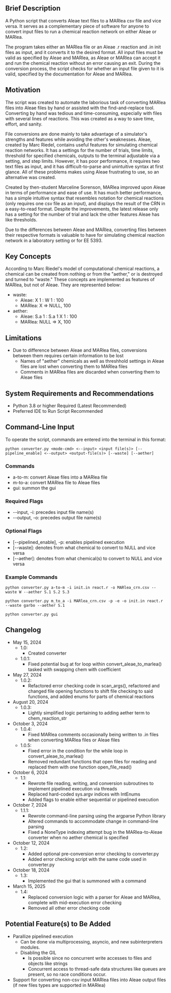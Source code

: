 ## Brief Description
A Python script that converts Aleae text files to a MARlea csv file and vice versa. It serves as a complementary piece of software for anyone to convert input files to run a chemical reaction network on either Aleae or MARlea. 

The program takes either an MARlea file or an Aleae .r reaction and .in init files as input, and it converts it to the desired format. All input files must be valid as specified by Aleae and MARlea, as Aleae or MARlea can accept it and run the chemical reaction without an error causing an exit. During the conversion process, the script checks for whether an input file given to it is valid, specified by the documentation for Aleae and MARlea.

## Motivation
The script was created to automate the laborious task of converting MARlea files into Aleae files by hand or assisted with the find-and-replace tool. Converting by hand was tedious and time-consuming, especially with files with several lines of reactions. This was created as a way to save time, effort, and sanity. 

File conversions are done mainly to take advantage of a simulator's strengths and features while avoiding the other's weaknesses. Aleae, created by Marc Riedel, contains useful features for simulating chemical reaction networks. It has a settings for the number of trials, time limits, threshold for specified chemicals, outputs to the terminal adjustable via a setting, and step limits. However, it has poor performance, it requires two text files as input, and it has difficult-to-parse and unintuitive syntax at first glance. All of these problems makes using Aleae frustrating to use, so an alternative was created. 

Created by then-student Marceline Sorenson, MARlea improved upon Aleae in terms of performance and ease of use. It has much better performance, has a simple intuitive syntax that resembles notation for chemical reactions (only requires one csv file as an input), and displays the result of the CRN in a easy-to-read format. Despite the improvements, the latest release only has a setting for the number of trial and lack the other features Aleae has like thresholds.

Due to the differences between Aleae and MARlea, converting files between their respective formats is valuable to have for simulating chemical reaction network in a laboratory setting or for EE 5393.

## Key Concepts
According to Marc Riedel's model of computational chemical reactions, a chemical can be created from nothing or from the "aether," or is destroyed and turned to "waste." These concepts are implemented as features of MARlea, but not of Aleae. They are represented below:
* waste: 
  * Aleae: X 1 : W 1 : 100
  * MARlea: X => NULL, 100
* aether:
  * Aleae: S.a 1 : S.a 1 X 1 : 100
  * MARlea: NULL => X, 100

## Limitations 
* Due to difference between Aleae and MARlea files, conversions between them requires certain information to be lost
  * Names of "aether" chemicals as well as threshhold settings in Aleae files are lost when converting them to MARlea files
  * Comments in MARlea files are discarded when converting them to Aleae files

## System Requirements and Recommendations
* Python 3.8 or higher Required (Latest Recommended)
* Preferred IDE to Run Script Recommended
 
## Command-Line Input
To operate the script, commands are entered into the terminal in this format:

```python converter.py <mode-cmd> <--input> <input file(s)> [--pipeline_enable] <--output> <output-file(s)> [--waste] [--aether]```

### Commands
* a-to-m: convert Aleae files into a MARlea file
* m-to-a: convert MARlea file to Aleae files
* gui: summon the gui

### Required Flags
* --input, -i: precedes input file name(s)
* --output, -o: precedes output file name(s)

### Optional Flags
* [--pipelined_enable], -p: enables pipelined execution
* [--waste]: denotes from what chemical to convert to NULL and vice versa
* [--aether]: denotes from what chemical(s) to convert to NULL and vice versa

### Example Commands
```python converter.py a-to-m -i init.in react.r -o MARlea_crn.csv --waste W --aether S.1 S.2 S.3```

```python converter.py m_to_a -i MARlea_crn.csv -p -e -o init.in react.r --waste garbo --aether S.1```

```python converter.py gui```

## Changelog
* May 15, 2024
  * 1.0: 
    * Created converter
  * 1.0.1: 
    * Fixed potential bug at for loop within convert_aleae_to_marlea() tasked with swapping chem with coefficient
* May 27, 2024
  * 1.0.2: 
    * Refactored error checking code in scan_args(), refactored and changed file opening functions to shift file checking to said functions, and added enums for parts of chemical reactions
* August 20, 2024
  * 1.0.3: 
    * Lightly simplified logic pertaining to adding aether term to chem_reaction_str
* October 3, 2024
  * 1.0.4: 
    * Fixed MARlea comments occasionally being written to .in files when converting MARlea files or Aleae files
  * 1.0.5:
    * Fixed error in the condition for the while loop in convert_aleae_to_marlea()
    * Removed redundant functions that open files for reading and replaced them with one function open_file_read()
* October 6, 2024
  * 1.1: 
    * Rewrote file reading, writing, and conversion subroutines to implement pipelined execution via threads
    * Replaced hard-coded sys.argv indices with IntEnums
    * Added flags to enable either sequential or pipelined execution
* October 7, 2024
  * 1.1.1:
    * Rewrote command-line parsing using the argparse Python library
    * Altered commands to accommodate change in command-line parsing
    * Fixed a NoneType indexing attempt bug in the MARlea-to-Aleae converter when no aether chemical is specified
* October 12, 2024
  * 1.2: 
    * Added optional pre-conversion error checking to converter.py 
    * Added error checking script with the same code used in converter.py
* October 18, 2024
  * 1.3:
    * Implemented the gui that is summoned with a command
* March 15, 2025
  * 1.4:
    * Replaced conversion logic with a parser for Aleae and MARlea, complete with mid-execution error checking
    * Removed all other error checking code

## Potential Feature(s) to Be Added
* Parallize pipelined execution
  * Can be done via multiprocessing, asyncio, and new subinterpreters modules.
  * Disabling the GIL 
    * Is possible since no concurrent write accesses to files and objects like strings
    * Concurrent access to thread-safe data structures like queues are present, so no race conditions occur.
* Support for converting non-csv input MARlea files into Aleae output files (if new files types are supported in MARlea)
